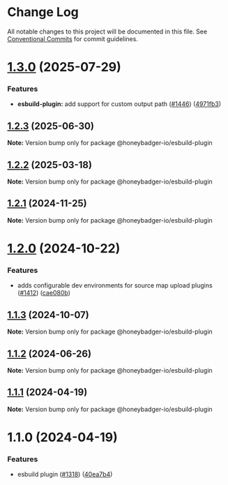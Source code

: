 # Change Log

All notable changes to this project will be documented in this file.
See [Conventional Commits](https://conventionalcommits.org) for commit guidelines.

# [1.3.0](https://github.com/honeybadger-io/honeybadger-js/compare/@honeybadger-io/esbuild-plugin@1.2.3...@honeybadger-io/esbuild-plugin@1.3.0) (2025-07-29)


### Features

* **esbuild-plugin:** add support for custom output path ([#1446](https://github.com/honeybadger-io/honeybadger-js/issues/1446)) ([4971fb3](https://github.com/honeybadger-io/honeybadger-js/commit/4971fb386dca1fdd401c345829f5565f6a314a4e))





## [1.2.3](https://github.com/honeybadger-io/honeybadger-js/compare/@honeybadger-io/esbuild-plugin@1.2.2...@honeybadger-io/esbuild-plugin@1.2.3) (2025-06-30)

**Note:** Version bump only for package @honeybadger-io/esbuild-plugin





## [1.2.2](https://github.com/honeybadger-io/honeybadger-js/compare/@honeybadger-io/esbuild-plugin@1.2.1...@honeybadger-io/esbuild-plugin@1.2.2) (2025-03-18)

**Note:** Version bump only for package @honeybadger-io/esbuild-plugin





## [1.2.1](https://github.com/honeybadger-io/honeybadger-js/compare/@honeybadger-io/esbuild-plugin@1.2.0...@honeybadger-io/esbuild-plugin@1.2.1) (2024-11-25)

**Note:** Version bump only for package @honeybadger-io/esbuild-plugin





# [1.2.0](https://github.com/honeybadger-io/honeybadger-js/compare/@honeybadger-io/esbuild-plugin@1.1.3...@honeybadger-io/esbuild-plugin@1.2.0) (2024-10-22)


### Features

* adds configurable dev environments for source map upload plugins ([#1412](https://github.com/honeybadger-io/honeybadger-js/issues/1412)) ([cae080b](https://github.com/honeybadger-io/honeybadger-js/commit/cae080ba861e1132730701f47f7d4e3c5ea1fa1b))





## [1.1.3](https://github.com/honeybadger-io/honeybadger-js/compare/@honeybadger-io/esbuild-plugin@1.1.2...@honeybadger-io/esbuild-plugin@1.1.3) (2024-10-07)

**Note:** Version bump only for package @honeybadger-io/esbuild-plugin





## [1.1.2](https://github.com/honeybadger-io/honeybadger-js/compare/@honeybadger-io/esbuild-plugin@1.1.1...@honeybadger-io/esbuild-plugin@1.1.2) (2024-06-26)

**Note:** Version bump only for package @honeybadger-io/esbuild-plugin





## [1.1.1](https://github.com/honeybadger-io/honeybadger-js/compare/@honeybadger-io/esbuild-plugin@1.1.0...@honeybadger-io/esbuild-plugin@1.1.1) (2024-04-19)

**Note:** Version bump only for package @honeybadger-io/esbuild-plugin





# 1.1.0 (2024-04-19)


### Features

* esbuild plugin ([#1318](https://github.com/honeybadger-io/honeybadger-js/issues/1318)) ([40ea7b4](https://github.com/honeybadger-io/honeybadger-js/commit/40ea7b4f9c27aecfd5a8051323fca3ab72c7a07a))
